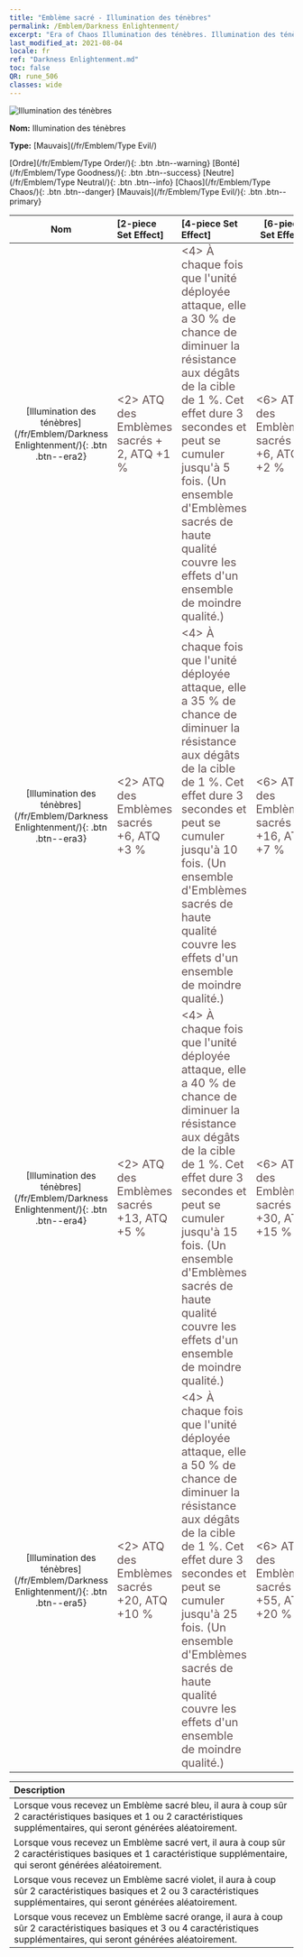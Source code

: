 ```yaml
---
title: "Emblème sacré - Illumination des ténèbres"
permalink: /Emblem/Darkness Enlightenment/
excerpt: "Era of Chaos Illumination des ténèbres. Illumination des ténèbres. Era of Chaos Emblème sacré Illumination des ténèbres. Era of Chaos Mauvais Illumination des ténèbres"
last_modified_at: 2021-08-04
locale: fr
ref: "Darkness Enlightenment.md"
toc: false
QR: rune_506
classes: wide
---
```


  ![Illumination des ténèbres](/images/r/rune_icon_506.png)

 **Nom:** Illumination des ténèbres

 **Type:** [Mauvais](/fr/Emblem/Type Evil/)

  [Ordre](/fr/Emblem/Type Order/){: .btn .btn--warning}   [Bonté](/fr/Emblem/Type Goodness/){: .btn .btn--success}   [Neutre](/fr/Emblem/Type Neutral/){: .btn .btn--info}   [Chaos](/fr/Emblem/Type Chaos/){: .btn .btn--danger}   [Mauvais](/fr/Emblem/Type Evil/){: .btn .btn--primary} 

  |  Nom    | [2-piece Set Effect] | [4-piece Set Effect] | [6-piece Set Effect]  | 
  |:-----------------------:|:-------------------|:-----------------|----------------| 
  | [Illumination des ténèbres](/fr/Emblem/Darkness Enlightenment/){: .btn .btn--era2} | <span style="color: #645252;font-size:20px">&lt;2&gt; ATQ des Emblèmes sacrés + 2, ATQ +1 %</span> | <span style="color: #645252;font-size:20px">&lt;4&gt; À chaque fois que l'unité déployée attaque, elle a 30 % de chance de diminuer la résistance aux dégâts de la cible de 1 %. Cet effet dure 3 secondes et peut se cumuler jusqu'à 5 fois. (Un ensemble d'Emblèmes sacrés de haute qualité couvre les effets d'un ensemble de moindre qualité.)</span> | <span style="color: #645252;font-size:20px">&lt;6&gt; ATQ des Emblèmes sacrés +6, ATQ +2 %</span> | 
  | [Illumination des ténèbres](/fr/Emblem/Darkness Enlightenment/){: .btn .btn--era3} | <span style="color: #645252;font-size:20px">&lt;2&gt; ATQ des Emblèmes sacrés +6, ATQ +3 %</span> | <span style="color: #645252;font-size:20px">&lt;4&gt; À chaque fois que l'unité déployée attaque, elle a 35 % de chance de diminuer la résistance aux dégâts de la cible de 1 %. Cet effet dure 3 secondes et peut se cumuler jusqu'à 10 fois. (Un ensemble d'Emblèmes sacrés de haute qualité couvre les effets d'un ensemble de moindre qualité.)</span> | <span style="color: #645252;font-size:20px">&lt;6&gt; ATQ des Emblèmes sacrés +16, ATQ +7 %</span> | 
  | [Illumination des ténèbres](/fr/Emblem/Darkness Enlightenment/){: .btn .btn--era4} | <span style="color: #645252;font-size:20px">&lt;2&gt; ATQ des Emblèmes sacrés +13, ATQ +5 %</span> | <span style="color: #645252;font-size:20px">&lt;4&gt; À chaque fois que l'unité déployée attaque, elle a 40 % de chance de diminuer la résistance aux dégâts de la cible de 1 %. Cet effet dure 3 secondes et peut se cumuler jusqu'à 15 fois. (Un ensemble d'Emblèmes sacrés de haute qualité couvre les effets d'un ensemble de moindre qualité.)</span> | <span style="color: #645252;font-size:20px">&lt;6&gt; ATQ des Emblèmes sacrés +30, ATQ +15 %</span> | 
  | [Illumination des ténèbres](/fr/Emblem/Darkness Enlightenment/){: .btn .btn--era5} | <span style="color: #645252;font-size:20px">&lt;2&gt; ATQ des Emblèmes sacrés +20, ATQ +10 %</span> | <span style="color: #645252;font-size:20px">&lt;4&gt; À chaque fois que l'unité déployée attaque, elle a 50 % de chance de diminuer la résistance aux dégâts de la cible de 1 %. Cet effet dure 3 secondes et peut se cumuler jusqu'à 25 fois. (Un ensemble d'Emblèmes sacrés de haute qualité couvre les effets d'un ensemble de moindre qualité.)</span> | <span style="color: #645252;font-size:20px">&lt;6&gt; ATQ des Emblèmes sacrés +55, ATQ +20 %</span> | 

  |         Description            | 
  |:-------------------------------|
  | Lorsque vous recevez un Emblème sacré bleu, il aura à coup sûr 2 caractéristiques basiques et 1 ou 2 caractéristiques supplémentaires, qui seront générées aléatoirement. |
  | Lorsque vous recevez un Emblème sacré vert, il aura à coup sûr 2 caractéristiques basiques et 1 caractéristique supplémentaire, qui seront générées aléatoirement. |
  | Lorsque vous recevez un Emblème sacré violet, il aura à coup sûr 2 caractéristiques basiques et 2 ou 3 caractéristiques supplémentaires, qui seront générées aléatoirement. |
  | Lorsque vous recevez un Emblème sacré orange, il aura à coup sûr 2 caractéristiques basiques et 3 ou 4 caractéristiques supplémentaires, qui seront générées aléatoirement. |
